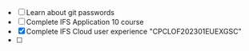 
- [ ] Learn about git passwords 
- [ ] Complete IFS Application 10 course
- [x] Complete IFS Cloud user experience "CPCLOF202301EUEXGSC"
- [ ] 